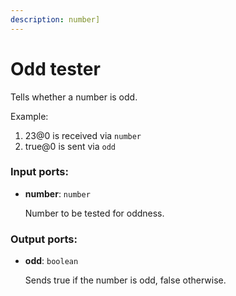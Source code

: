```yaml
---
description: number]
---
```


# Odd tester

Tells whether a number is odd.

Example:

1. 23@0 is received via `number`
2. true@0 is sent via `odd`

### Input ports:

* __number__: `number`

    Number to be tested for oddness.

### Output ports:

* __odd__: `boolean`

    Sends true if the number is odd, false otherwise.

